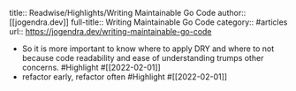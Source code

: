 title:: Readwise/Highlights/Writing Maintainable Go Code
author:: [[jogendra.dev]]
full-title:: Writing Maintainable Go Code
category:: #articles
url:: https://jogendra.dev/writing-maintainable-go-code
- So it is more important to know where to apply DRY and where to not because code readability and ease of understanding trumps other concerns. #Highlight #[[2022-02-01]]
- refactor early, refactor often #Highlight #[[2022-02-01]]